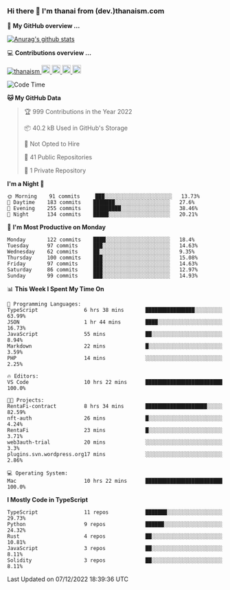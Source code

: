 ### Hi there 👋 I'm thanai from (dev.)thanaism.com

<!-- バッジ関連 -->
<!--
メイン：https://shields.io/category/social
GitHub view：https://github.com/antonkomarev/github-profile-views-counter
Qiita contributions：https://qiita.com/mikkame/items/f2c60d9caf8a8e38ec50
 -->

🍎 **My GitHub overview ...**

<!-- GitHubトロフィー -->
<!--
https://github.com/ryo-ma/github-profile-trophy
 -->

<!-- [![trophy](https://github-profile-trophy.vercel.app/?username=thanaism)](https://github.com/thanaism/thanaism) -->

<!-- GitHubステータス -->
<!--
https://github.com/anuraghazra/github-readme-stats
 -->

[![Anurag's github stats](https://github-readme-stats.vercel.app/api?username=thanaism&count_private=true&show_icons=true)](https://github.com/thanaism/thanaism)

<!-- [![ReadMe Card](https://github-readme-stats.vercel.app/api/pin/?username=thanaism&repo=thanaism)](https://github.com/thanaism/thanaism) -->

<!-- Skill icons -->
<!--
https://rahuldkjain.github.io/gh-profile-readme-generator/
 -->

💻 **Contributions overview ...**

<p align="left">

  <a href="https://github.com/thanaism/thanaism/">
    <img src="https://komarev.com/ghpvc/?username=thanaism" alt="thanaism" />
  </a>
  <a href="http://twitter.com/okinawa__noodle">
    <img height="20" src="https://img.shields.io/twitter/follow/okinawa__noodle?label=Twitter&logo=twitter&style=flat" />
  </a>
  <a href="https://github.com/thanaism">
    <img height="20" src="https://img.shields.io/github/followers/thanaism?label=follow&logo=github&style=flat" />
  </a>
  <!-- <a href="https://www.reddit.com/user/thanaism">
    <img height="20" src="https://img.shields.io/reddit/user-karma/combined/thanaism?label=Reddit&logo=reddit&style=flat" />
  </a>
  <a href="https://stackoverflow.com/users/5720201/thanaism">
    <img height="20" src="https://img.shields.io/stackexchange/stackoverflow/r/5720201?label=StackOverflow&logo=stack-overflow&style=flat" /> -->
  </a>
  <a href="http://qiita.com/thanai">
    <img height="20" src="https://qiita-badge.apiapi.app/s/thanai/posts.svg" />
  </a>
  <//qiita.com/thanai">
    <img height="20" src="https://qiita-badge.apiapi.app/s/thanai/contributions.svg" />
  </a>
</p>

<!--START_SECTION:waka-->
![Code Time](http://img.shields.io/badge/Code%20Time-1%2C099%20hrs%2031%20mins-blue)

**🐱 My GitHub Data** 

> 🏆 999 Contributions in the Year 2022
 > 
> 📦 40.2 kB Used in GitHub's Storage 
 > 
> 🚫 Not Opted to Hire
 > 
> 📜 41 Public Repositories 
 > 
> 🔑 1 Private Repository 
 > 
**I'm a Night 🦉** 

```text
🌞 Morning    91 commits     ███░░░░░░░░░░░░░░░░░░░░░░   13.73% 
🌆 Daytime    183 commits    ███████░░░░░░░░░░░░░░░░░░   27.6% 
🌃 Evening    255 commits    █████████░░░░░░░░░░░░░░░░   38.46% 
🌙 Night      134 commits    █████░░░░░░░░░░░░░░░░░░░░   20.21%

```
📅 **I'm Most Productive on Monday** 

```text
Monday       122 commits    ████░░░░░░░░░░░░░░░░░░░░░   18.4% 
Tuesday      97 commits     ███░░░░░░░░░░░░░░░░░░░░░░   14.63% 
Wednesday    62 commits     ██░░░░░░░░░░░░░░░░░░░░░░░   9.35% 
Thursday     100 commits    ███░░░░░░░░░░░░░░░░░░░░░░   15.08% 
Friday       97 commits     ███░░░░░░░░░░░░░░░░░░░░░░   14.63% 
Saturday     86 commits     ███░░░░░░░░░░░░░░░░░░░░░░   12.97% 
Sunday       99 commits     ███░░░░░░░░░░░░░░░░░░░░░░   14.93%

```


📊 **This Week I Spent My Time On** 

```text
💬 Programming Languages: 
TypeScript               6 hrs 38 mins       ████████████████░░░░░░░░░   63.99% 
JSON                     1 hr 44 mins        ████░░░░░░░░░░░░░░░░░░░░░   16.73% 
JavaScript               55 mins             ██░░░░░░░░░░░░░░░░░░░░░░░   8.94% 
Markdown                 22 mins             █░░░░░░░░░░░░░░░░░░░░░░░░   3.59% 
PHP                      14 mins             ░░░░░░░░░░░░░░░░░░░░░░░░░   2.25%

🔥 Editors: 
VS Code                  10 hrs 22 mins      █████████████████████████   100.0%

🐱‍💻 Projects: 
RentaFi-contract         8 hrs 34 mins       ████████████████████░░░░░   82.59% 
nft-auth                 26 mins             █░░░░░░░░░░░░░░░░░░░░░░░░   4.24% 
RentaFi                  23 mins             █░░░░░░░░░░░░░░░░░░░░░░░░   3.71% 
web3auth-trial           20 mins             ░░░░░░░░░░░░░░░░░░░░░░░░░   3.3% 
plugins.svn.wordpress.org17 mins             ░░░░░░░░░░░░░░░░░░░░░░░░░   2.86%

💻 Operating System: 
Mac                      10 hrs 22 mins      █████████████████████████   100.0%

```

**I Mostly Code in TypeScript** 

```text
TypeScript               11 repos            ███████░░░░░░░░░░░░░░░░░░   29.73% 
Python                   9 repos             ██████░░░░░░░░░░░░░░░░░░░   24.32% 
Rust                     4 repos             ██░░░░░░░░░░░░░░░░░░░░░░░   10.81% 
JavaScript               3 repos             ██░░░░░░░░░░░░░░░░░░░░░░░   8.11% 
Solidity                 3 repos             ██░░░░░░░░░░░░░░░░░░░░░░░   8.11%

```



 Last Updated on 07/12/2022 18:39:36 UTC
<!--END_SECTION:waka-->
